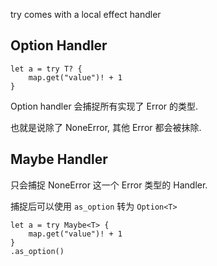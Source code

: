 try comes with a local effect handler

## Option Handler

```valkyrie
let a = try T? {
    map.get("value")! + 1
}
```

Option handler 会捕捉所有实现了 Error 的类型.

也就是说除了 NoneError, 其他 Error 都会被抹除.

## Maybe Handler

只会捕捉 NoneError 这一个 Error 类型的 Handler.

捕捉后可以使用 `as_option` 转为 `Option<T>`

```valkyrie
let a = try Maybe<T> {
    map.get("value")! + 1
}
.as_option()
```

